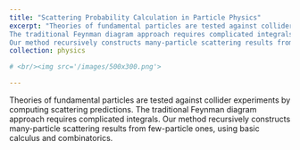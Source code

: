 ```yaml
---
title: "Scattering Probability Calculation in Particle Physics"
excerpt: "Theories of fundamental particles are tested against collider experiments by computing scattering predictions. 
The traditional Feynman diagram approach requires complicated integrals. 
Our method recursively constructs many-particle scattering results from few-particle ones, using basic calculus and combinatorics. "
collection: physics

# <br/><img src='/images/500x300.png'>

---
```


Theories of fundamental particles are tested against collider experiments by computing scattering predictions. 
The traditional Feynman diagram approach requires complicated integrals. 
Our method recursively constructs many-particle scattering results from few-particle ones, using basic calculus and combinatorics. 
